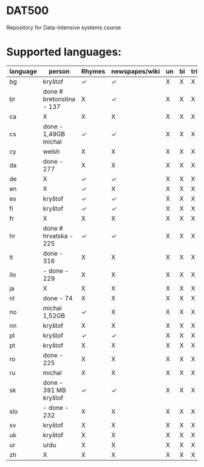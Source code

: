 DAT500
======

Repository for Data-Intensive systems course

Supported languages:
======

  language | person                   | Rhymes     | newspapes/wiki| un | bi | tri
  ---|--------------------------------|------------|---------------|----|----|-------
  bg | kryštof                        | ✓          | ✓             | X |  X |  X
  br | done # bretonstina - 137       | X          | ✓              | X  |  X | X
  ca | X                              | X          | X             | X  |  X| X
  cs | done - 1,49GB michal           | ✓          | ✓            | X  |  X |  X
  cy | welsh                          | X          | X            | X   |   X| X
  da | done - 277                     | X          | X             | X  |  X | X
  de | X                              | ✓          | ✓            |X   |  X |  X
  en | X                              | ✓          | X            | X   |  X| X
  es | kryštof                        | ✓          | ✓            | X  |  X| X
  fi | kryštof                        | ✓          | ✓            | X  |  X| X
  fr | X                              | X          | X             | X  |  X| X
  hr | done # hrvatska - 225          | ✓          | ✓            | X  |   X| X
  it | done - 316                     | X          | X             | X  |  X| X
  ilo| - done - 229                   | X          | X            | X  |  X| X
  ja | X                              | X          | X            | X  |  X| X
  nl | done - 74                      | X          | X            | X  |  X| X
  no | michal 1,52GB                  | ✓          | X            | X  |  X| X
  nn | kryštof                        | X          | X             | X  |  X| X
  pl | kryštof                        | ✓          | ✓            | X  |  X| X
  pt | kryštof                        | X          | X            | X  |  X| X
  ro | done - 225                     | X          | X             | X  |  X| X
  ru | michal                         | X          | X            | X  |  X| X
  sk | done - 391 MB kryštof          | ✓          | ✓            | X  |  X| X
  slo| - done - 232                   | X          | X            | X  |  X| X
  sv | kryštof                        | X          | X            | X  |  X| X
  uk | kryštof                        | X          | X            | X  |  X| X
  ur | urdu                           | X          | X            | X  |  X| X
  zh | X                              | X          | X            | X  |  X| X
 

